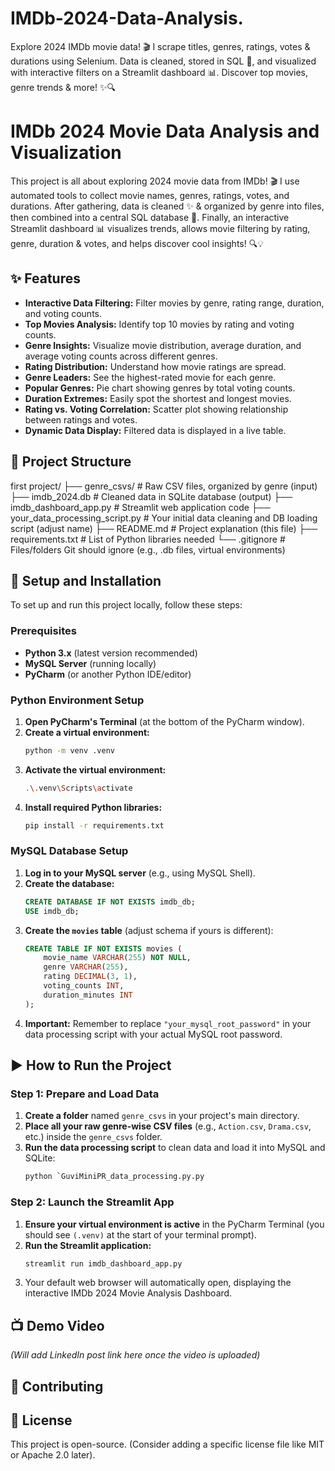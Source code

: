 # IMDb-2024-Data-Analysis.
Explore 2024 IMDb movie data! 🎬 I scrape titles, genres, ratings, votes &amp; durations using Selenium. Data is cleaned, stored in SQL 💾, and visualized with interactive filters on a Streamlit dashboard 📊. Discover top movies, genre trends &amp; more! ✨🔍

# IMDb 2024 Movie Data Analysis and Visualization

This project is all about exploring 2024 movie data from IMDb! 🎬 I use automated tools to collect movie names, genres, ratings, votes, and durations. After gathering, data is cleaned ✨ & organized by genre into files, then combined into a central SQL database 💾. Finally, an interactive Streamlit dashboard 📊 visualizes trends, allows movie filtering by rating, genre, duration & votes, and helps discover cool insights! 🔍💡

## ✨ Features

* **Interactive Data Filtering:** Filter movies by genre, rating range, duration, and voting counts.
* **Top Movies Analysis:** Identify top 10 movies by rating and voting counts.
* **Genre Insights:** Visualize movie distribution, average duration, and average voting counts across different genres.
* **Rating Distribution:** Understand how movie ratings are spread.
* **Genre Leaders:** See the highest-rated movie for each genre.
* **Popular Genres:** Pie chart showing genres by total voting counts.
* **Duration Extremes:** Easily spot the shortest and longest movies.
* **Rating vs. Voting Correlation:** Scatter plot showing relationship between ratings and votes.
* **Dynamic Data Display:** Filtered data is displayed in a live table.

## 📂 Project Structure

first project/
├── genre_csvs/              # Raw CSV files, organized by genre (input)
├── imdb_2024.db             # Cleaned data in SQLite database (output)
├── imdb_dashboard_app.py    # Streamlit web application code
├── your_data_processing_script.py # Your initial data cleaning and DB loading script (adjust name)
├── README.md                # Project explanation (this file)
├── requirements.txt         # List of Python libraries needed
└── .gitignore               # Files/folders Git should ignore (e.g., .db files, virtual environments)


## 🚀 Setup and Installation

To set up and run this project locally, follow these steps:

### Prerequisites
* **Python 3.x** (latest version recommended)
* **MySQL Server** (running locally)
* **PyCharm** (or another Python IDE/editor)

### Python Environment Setup
1.  **Open PyCharm's Terminal** (at the bottom of the PyCharm window).
2.  **Create a virtual environment:**
    ```bash
    python -m venv .venv
    ```
3.  **Activate the virtual environment:**
    ```bash
    .\.venv\Scripts\activate
    ```
4.  **Install required Python libraries:**
    ```bash
    pip install -r requirements.txt
    ```

### MySQL Database Setup
1.  **Log in to your MySQL server** (e.g., using MySQL Shell).
2.  **Create the database:**
    ```sql
    CREATE DATABASE IF NOT EXISTS imdb_db;
    USE imdb_db;
    ```
3.  **Create the `movies` table** (adjust schema if yours is different):
    ```sql
    CREATE TABLE IF NOT EXISTS movies (
        movie_name VARCHAR(255) NOT NULL,
        genre VARCHAR(255),
        rating DECIMAL(3, 1),
        voting_counts INT,
        duration_minutes INT
    );
    ```
4.  **Important:** Remember to replace `"your_mysql_root_password"` in your data processing script with your actual MySQL root password.

## ▶️ How to Run the Project

### Step 1: Prepare and Load Data
1.  **Create a folder** named `genre_csvs` in your project's main directory.
2.  **Place all your raw genre-wise CSV files** (e.g., `Action.csv`, `Drama.csv`, etc.) inside the `genre_csvs` folder.
3.  **Run the data processing script** to clean data and load it into MySQL and SQLite:
    ```bash
    python `GuviMiniPR_data_processing.py.py
    ```
### Step 2: Launch the Streamlit App
1.  **Ensure your virtual environment is active** in the PyCharm Terminal (you should see `(.venv)` at the start of your terminal prompt).
2.  **Run the Streamlit application:**
    ```bash
    streamlit run imdb_dashboard_app.py
    ```
3.  Your default web browser will automatically open, displaying the interactive IMDb 2024 Movie Analysis Dashboard.

## 📺 Demo Video

*(Will add LinkedIn post link here once the video is uploaded)*

## 🤝 Contributing

## 📄 License

This project is open-source. (Consider adding a specific license file like MIT or Apache 2.0 later).
